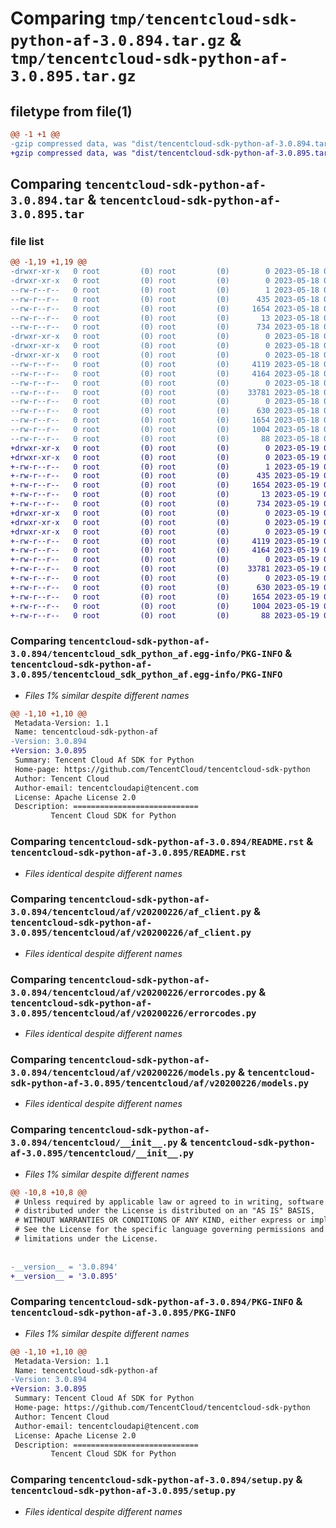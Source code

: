 # Comparing `tmp/tencentcloud-sdk-python-af-3.0.894.tar.gz` & `tmp/tencentcloud-sdk-python-af-3.0.895.tar.gz`

## filetype from file(1)

```diff
@@ -1 +1 @@
-gzip compressed data, was "dist/tencentcloud-sdk-python-af-3.0.894.tar", last modified: Thu May 18 00:14:30 2023, max compression
+gzip compressed data, was "dist/tencentcloud-sdk-python-af-3.0.895.tar", last modified: Fri May 19 02:40:11 2023, max compression
```

## Comparing `tencentcloud-sdk-python-af-3.0.894.tar` & `tencentcloud-sdk-python-af-3.0.895.tar`

### file list

```diff
@@ -1,19 +1,19 @@
-drwxr-xr-x   0 root         (0) root         (0)        0 2023-05-18 00:14:30.000000 tencentcloud-sdk-python-af-3.0.894/
-drwxr-xr-x   0 root         (0) root         (0)        0 2023-05-18 00:14:30.000000 tencentcloud-sdk-python-af-3.0.894/tencentcloud_sdk_python_af.egg-info/
--rw-r--r--   0 root         (0) root         (0)        1 2023-05-18 00:14:30.000000 tencentcloud-sdk-python-af-3.0.894/tencentcloud_sdk_python_af.egg-info/dependency_links.txt
--rw-r--r--   0 root         (0) root         (0)      435 2023-05-18 00:14:30.000000 tencentcloud-sdk-python-af-3.0.894/tencentcloud_sdk_python_af.egg-info/SOURCES.txt
--rw-r--r--   0 root         (0) root         (0)     1654 2023-05-18 00:14:30.000000 tencentcloud-sdk-python-af-3.0.894/tencentcloud_sdk_python_af.egg-info/PKG-INFO
--rw-r--r--   0 root         (0) root         (0)       13 2023-05-18 00:14:30.000000 tencentcloud-sdk-python-af-3.0.894/tencentcloud_sdk_python_af.egg-info/top_level.txt
--rw-r--r--   0 root         (0) root         (0)      734 2023-05-18 00:14:30.000000 tencentcloud-sdk-python-af-3.0.894/README.rst
-drwxr-xr-x   0 root         (0) root         (0)        0 2023-05-18 00:14:30.000000 tencentcloud-sdk-python-af-3.0.894/tencentcloud/
-drwxr-xr-x   0 root         (0) root         (0)        0 2023-05-18 00:14:30.000000 tencentcloud-sdk-python-af-3.0.894/tencentcloud/af/
-drwxr-xr-x   0 root         (0) root         (0)        0 2023-05-18 00:14:30.000000 tencentcloud-sdk-python-af-3.0.894/tencentcloud/af/v20200226/
--rw-r--r--   0 root         (0) root         (0)     4119 2023-05-18 00:14:30.000000 tencentcloud-sdk-python-af-3.0.894/tencentcloud/af/v20200226/af_client.py
--rw-r--r--   0 root         (0) root         (0)     4164 2023-05-18 00:14:30.000000 tencentcloud-sdk-python-af-3.0.894/tencentcloud/af/v20200226/errorcodes.py
--rw-r--r--   0 root         (0) root         (0)        0 2023-05-18 00:14:30.000000 tencentcloud-sdk-python-af-3.0.894/tencentcloud/af/v20200226/__init__.py
--rw-r--r--   0 root         (0) root         (0)    33781 2023-05-18 00:14:30.000000 tencentcloud-sdk-python-af-3.0.894/tencentcloud/af/v20200226/models.py
--rw-r--r--   0 root         (0) root         (0)        0 2023-05-18 00:14:30.000000 tencentcloud-sdk-python-af-3.0.894/tencentcloud/af/__init__.py
--rw-r--r--   0 root         (0) root         (0)      630 2023-05-18 00:14:30.000000 tencentcloud-sdk-python-af-3.0.894/tencentcloud/__init__.py
--rw-r--r--   0 root         (0) root         (0)     1654 2023-05-18 00:14:30.000000 tencentcloud-sdk-python-af-3.0.894/PKG-INFO
--rw-r--r--   0 root         (0) root         (0)     1004 2023-05-18 00:14:30.000000 tencentcloud-sdk-python-af-3.0.894/setup.py
--rw-r--r--   0 root         (0) root         (0)       88 2023-05-18 00:14:30.000000 tencentcloud-sdk-python-af-3.0.894/setup.cfg
+drwxr-xr-x   0 root         (0) root         (0)        0 2023-05-19 02:40:11.000000 tencentcloud-sdk-python-af-3.0.895/
+drwxr-xr-x   0 root         (0) root         (0)        0 2023-05-19 02:40:11.000000 tencentcloud-sdk-python-af-3.0.895/tencentcloud_sdk_python_af.egg-info/
+-rw-r--r--   0 root         (0) root         (0)        1 2023-05-19 02:40:11.000000 tencentcloud-sdk-python-af-3.0.895/tencentcloud_sdk_python_af.egg-info/dependency_links.txt
+-rw-r--r--   0 root         (0) root         (0)      435 2023-05-19 02:40:11.000000 tencentcloud-sdk-python-af-3.0.895/tencentcloud_sdk_python_af.egg-info/SOURCES.txt
+-rw-r--r--   0 root         (0) root         (0)     1654 2023-05-19 02:40:11.000000 tencentcloud-sdk-python-af-3.0.895/tencentcloud_sdk_python_af.egg-info/PKG-INFO
+-rw-r--r--   0 root         (0) root         (0)       13 2023-05-19 02:40:11.000000 tencentcloud-sdk-python-af-3.0.895/tencentcloud_sdk_python_af.egg-info/top_level.txt
+-rw-r--r--   0 root         (0) root         (0)      734 2023-05-19 02:40:11.000000 tencentcloud-sdk-python-af-3.0.895/README.rst
+drwxr-xr-x   0 root         (0) root         (0)        0 2023-05-19 02:40:11.000000 tencentcloud-sdk-python-af-3.0.895/tencentcloud/
+drwxr-xr-x   0 root         (0) root         (0)        0 2023-05-19 02:40:11.000000 tencentcloud-sdk-python-af-3.0.895/tencentcloud/af/
+drwxr-xr-x   0 root         (0) root         (0)        0 2023-05-19 02:40:11.000000 tencentcloud-sdk-python-af-3.0.895/tencentcloud/af/v20200226/
+-rw-r--r--   0 root         (0) root         (0)     4119 2023-05-19 02:40:11.000000 tencentcloud-sdk-python-af-3.0.895/tencentcloud/af/v20200226/af_client.py
+-rw-r--r--   0 root         (0) root         (0)     4164 2023-05-19 02:40:11.000000 tencentcloud-sdk-python-af-3.0.895/tencentcloud/af/v20200226/errorcodes.py
+-rw-r--r--   0 root         (0) root         (0)        0 2023-05-19 02:40:11.000000 tencentcloud-sdk-python-af-3.0.895/tencentcloud/af/v20200226/__init__.py
+-rw-r--r--   0 root         (0) root         (0)    33781 2023-05-19 02:40:11.000000 tencentcloud-sdk-python-af-3.0.895/tencentcloud/af/v20200226/models.py
+-rw-r--r--   0 root         (0) root         (0)        0 2023-05-19 02:40:11.000000 tencentcloud-sdk-python-af-3.0.895/tencentcloud/af/__init__.py
+-rw-r--r--   0 root         (0) root         (0)      630 2023-05-19 02:40:11.000000 tencentcloud-sdk-python-af-3.0.895/tencentcloud/__init__.py
+-rw-r--r--   0 root         (0) root         (0)     1654 2023-05-19 02:40:11.000000 tencentcloud-sdk-python-af-3.0.895/PKG-INFO
+-rw-r--r--   0 root         (0) root         (0)     1004 2023-05-19 02:40:11.000000 tencentcloud-sdk-python-af-3.0.895/setup.py
+-rw-r--r--   0 root         (0) root         (0)       88 2023-05-19 02:40:11.000000 tencentcloud-sdk-python-af-3.0.895/setup.cfg
```

### Comparing `tencentcloud-sdk-python-af-3.0.894/tencentcloud_sdk_python_af.egg-info/PKG-INFO` & `tencentcloud-sdk-python-af-3.0.895/tencentcloud_sdk_python_af.egg-info/PKG-INFO`

 * *Files 1% similar despite different names*

```diff
@@ -1,10 +1,10 @@
 Metadata-Version: 1.1
 Name: tencentcloud-sdk-python-af
-Version: 3.0.894
+Version: 3.0.895
 Summary: Tencent Cloud Af SDK for Python
 Home-page: https://github.com/TencentCloud/tencentcloud-sdk-python
 Author: Tencent Cloud
 Author-email: tencentcloudapi@tencent.com
 License: Apache License 2.0
 Description: ============================
         Tencent Cloud SDK for Python
```

### Comparing `tencentcloud-sdk-python-af-3.0.894/README.rst` & `tencentcloud-sdk-python-af-3.0.895/README.rst`

 * *Files identical despite different names*

### Comparing `tencentcloud-sdk-python-af-3.0.894/tencentcloud/af/v20200226/af_client.py` & `tencentcloud-sdk-python-af-3.0.895/tencentcloud/af/v20200226/af_client.py`

 * *Files identical despite different names*

### Comparing `tencentcloud-sdk-python-af-3.0.894/tencentcloud/af/v20200226/errorcodes.py` & `tencentcloud-sdk-python-af-3.0.895/tencentcloud/af/v20200226/errorcodes.py`

 * *Files identical despite different names*

### Comparing `tencentcloud-sdk-python-af-3.0.894/tencentcloud/af/v20200226/models.py` & `tencentcloud-sdk-python-af-3.0.895/tencentcloud/af/v20200226/models.py`

 * *Files identical despite different names*

### Comparing `tencentcloud-sdk-python-af-3.0.894/tencentcloud/__init__.py` & `tencentcloud-sdk-python-af-3.0.895/tencentcloud/__init__.py`

 * *Files 1% similar despite different names*

```diff
@@ -10,8 +10,8 @@
 # Unless required by applicable law or agreed to in writing, software
 # distributed under the License is distributed on an "AS IS" BASIS,
 # WITHOUT WARRANTIES OR CONDITIONS OF ANY KIND, either express or implied.
 # See the License for the specific language governing permissions and
 # limitations under the License.
 
 
-__version__ = '3.0.894'
+__version__ = '3.0.895'
```

### Comparing `tencentcloud-sdk-python-af-3.0.894/PKG-INFO` & `tencentcloud-sdk-python-af-3.0.895/PKG-INFO`

 * *Files 1% similar despite different names*

```diff
@@ -1,10 +1,10 @@
 Metadata-Version: 1.1
 Name: tencentcloud-sdk-python-af
-Version: 3.0.894
+Version: 3.0.895
 Summary: Tencent Cloud Af SDK for Python
 Home-page: https://github.com/TencentCloud/tencentcloud-sdk-python
 Author: Tencent Cloud
 Author-email: tencentcloudapi@tencent.com
 License: Apache License 2.0
 Description: ============================
         Tencent Cloud SDK for Python
```

### Comparing `tencentcloud-sdk-python-af-3.0.894/setup.py` & `tencentcloud-sdk-python-af-3.0.895/setup.py`

 * *Files identical despite different names*

